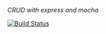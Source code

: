 *CRUD with express and mocha*

[![Build Status](https://travis-ci.org/ThiaguinhoLS/library-with-express.svg?branch=master)](https://travis-ci.org/ThiaguinhoLS/library-with-express)
